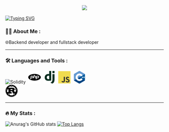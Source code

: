 

<div id="header" align="center">
  <img src="https://media1.giphy.com/media/HwBlFQZFcAoUcPHZdX/giphy.gif" width="100"/>
</div>

<a href="https://git.io/typing-svg"><img src="https://readme-typing-svg.demolab.com?font=Fira+Code&pause=1000&vCenter=true&multiline=true&width=435&height=200&separator=%3F&lines=%23include+%3Cstring%3E%3Fclass+CProfile+%7B%3Fpublic%3A%3F++++const+std%3A%3Astring+name+%3D+%22xirrer%22;%3F%7D;" alt="Typing SVG" /></a> 

### :woman_technologist: About Me :

🌐Backend developer and fullstack developer

---

### :hammer_and_wrench: Languages and Tools :
<div>
  <img src="https://docs.soliditylang.org/en/v0.8.20/_images/logo.svg" title="Solidity" alt="Solidity" width="40" height="40"/>&nbsp;
  <img src="https://github.com/devicons/devicon/blob/master/icons/php/php-plain.svg" title="php" alt="php" width="40" height="40"/>&nbsp;
  <img src="https://github.com/devicons/devicon/blob/master/icons/django/django-plain.svg" title="django framework" alt="django" width="40" height="40"/>&nbsp;
  <img src="https://github.com/devicons/devicon/blob/master/icons/javascript/javascript-original.svg" title="Js" alt="Js" width="40" height="40"/>&nbsp;
  <img src="https://github.com/devicons/devicon/blob/master/icons/cplusplus/cplusplus-original.svg" title="cpp" alt="cpp" width="40" height="40"/>&nbsp;
<div>
  <img src="https://github.com/devicons/devicon/blob/master/icons/rust/rust-plain.svg" title="rust" alt="rust" width="40" height="40"/>&nbsp;
</div>

---

### :fire: My Stats : 
![Anurag's GitHub stats](https://github-readme-stats.vercel.app/api?username=xirrer&show_icons=true&theme=radical)
[![Top Langs](https://github-readme-stats.vercel.app/api/top-langs/?username=xirrer&show_icons=true&theme=radical)](https://github.com/anuraghazra/github-readme-stats)


